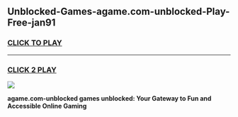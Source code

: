 
## Unblocked-Games-agame.com-unblocked-Play-Free-jan91
<h3>
<a href="https://premium76.site?title=agame.com-unblocked&ref=21A">CLICK TO PLAY</a></h3>
<hr>

<h3>
<a href="https://premium76.site?title=agame.com-unblocked&ref=21A">CLICK 2 PLAY</a>
  
</h3>

<a href="https://premium76.site?title=agame.com-unblocked&ref=21A"><img src="https://clearcache.store/games.png"></a>


**agame.com-unblocked games unblocked: Your Gateway to Fun and Accessible Online Gaming**
